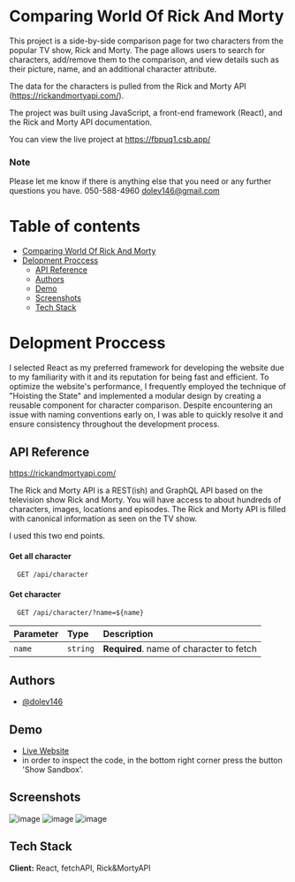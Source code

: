 # Comparing World Of Rick And Morty

This project is a side-by-side comparison page for two characters from the popular TV show, Rick and Morty. The page allows users to search for characters, add/remove them to the comparison, and view details such as their picture, name, and an additional character attribute.

The data for the characters is pulled from the Rick and Morty API (https://rickandmortyapi.com/).

The project was built using JavaScript, a front-end framework (React), and the Rick and Morty API documentation.

You can view the live project at https://fbpuq1.csb.app/

### Note

Please let me know if there is anything else that you need or any further questions you have. 
050-588-4960
dolev146@gmail.com

# Table of contents

- [Comparing World Of Rick And Morty](#comparing-world-of-rick-and-morty)
- [Delopment Proccess](#delopment-proccess)
  - [API Reference](#api-reference)
  - [Authors](#authors)
  - [Demo](#demo)
  - [Screenshots](#screenshots)
  - [Tech Stack](#tech-stack)


# Delopment Proccess

I selected React as my preferred framework for developing the website due to my familiarity with it and its reputation for being fast and efficient. To optimize the website's performance, I frequently employed the technique of "Hoisting the State" and implemented a modular design by creating a reusable component for character comparison. Despite encountering an issue with naming conventions early on, I was able to quickly resolve it and ensure consistency throughout the development process.


## API Reference

https://rickandmortyapi.com/

The Rick and Morty API is a REST(ish) and GraphQL API based on the television show Rick and Morty. You will have access to about hundreds of characters, images, locations and episodes. The Rick and Morty API is filled with canonical information as seen on the TV show.

I used this two end points.

#### Get all character

```http
  GET /api/character
```

#### Get character

```http
  GET /api/character/?name=${name}
```

| Parameter | Type     | Description                       |
| :-------- | :------- | :-------------------------------- |
| `name`      | `string` | **Required**. name of character to fetch |


## Authors

- [@dolev146](https://www.github.com/dolev146)


## Demo

- [Live Website](https://fbpuq1.csb.app/)
- in order to inspect the code, in the bottom right corner press the button 'Show Sandbox'.


## Screenshots

![image](https://user-images.githubusercontent.com/62290677/215030721-2afaba61-4937-4cb1-ac91-8679eb8fc970.png)
![image](https://user-images.githubusercontent.com/62290677/215030834-601472e7-69e3-4199-bcbd-52c62eaf2f64.png)
![image](https://user-images.githubusercontent.com/62290677/215030497-c92880d4-e8a4-49d7-b73f-0c3d0a3026b5.png)




## Tech Stack

**Client:** React, fetchAPI, Rick&MortyAPI



